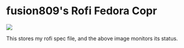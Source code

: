 # fusion809's Rofi Fedora Copr
![](https://copr.fedorainfracloud.org/coprs/fusion809/Rofi/package/rofi/status_image/last_build.png)

This stores my rofi spec file, and the above image monitors its status.  
